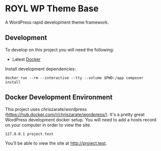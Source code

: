 # ROYL WP Theme Base

A WordPress rapid development theme framework. 

## Development

To develop on this project you will need the following:

- Latest [Docker][1]

Install development dependencies:

```
docker run --rm --interactive --tty --volume $PWD:/app composer install
```

## Docker Development Environment 

This project uses chriszarate/wordpress (https://hub.docker.com/r/chriszarate/wordpress/). It's a pretty great WordPress development docker setup. You will need to add a hosts record on your computer in order to view the site. 

```
127.0.0.1 project.test
```

You'll be able to view the site at http://project.test. 

[1]:http://docker.com/
[2]:https://nodejs.org/en/
[3]:http://getcomposer.org/

